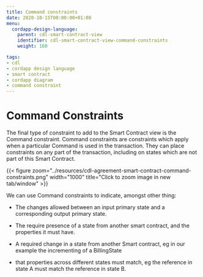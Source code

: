 ```yaml
---
title: Command constraints
date: 2020-10-15T00:00:00+01:00
menu:
  cordapp-design-language:
    parent: cdl-smart-contract-view
    identifier: cdl-smart-contract-view-command-constraints
    weight: 160

tags:
- cdl
- cordapp design language
- smart contract
- cordapp diagram
- command constraint
---
```


# Command Constraints

The final type of constraint to add to the Smart Contract view is the Command constraint. Command constraints are constraints which apply when a particular Command is used in the transaction. They can place constraints on any part of the transaction, including on states which are not part of this Smart Contract.


{{< figure zoom="../resources/cdl-agreement-smart-contract-command-constraints.png" width="1000" title="Click to zoom image in new tab/window" >}}

We can use Command constraints to indicate, amongst other thing:

- The changes allowed between an input primary state and a corresponding output primary state.

- The require presence of a state from another smart contract, and the properties it must have.

- A required change in a state from another Smart contract, eg in our example the incrementing of a BillingState

- that properties across different states must match, eg the reference in state A must match the reference in state B.

